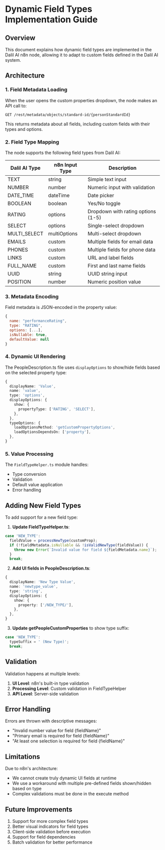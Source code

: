 # Dynamic Field Types Implementation Guide

## Overview

This document explains how dynamic field types are implemented in the Dalil AI n8n node, allowing it to adapt to custom fields defined in the Dalil AI system.

## Architecture

### 1. Field Metadata Loading

When the user opens the custom properties dropdown, the node makes an API call to:
```
GET /rest/metadata/objects/standard-id/{personStandardId}
```

This returns metadata about all fields, including custom fields with their types and options.

### 2. Field Type Mapping

The node supports the following field types from Dalil AI:

| Dalil AI Type | n8n Input Type | Description |
|---------------|----------------|-------------|
| TEXT | string | Simple text input |
| NUMBER | number | Numeric input with validation |
| DATE_TIME | dateTime | Date picker |
| BOOLEAN | boolean | Yes/No toggle |
| RATING | options | Dropdown with rating options (1-5) |
| SELECT | options | Single-select dropdown |
| MULTI_SELECT | multiOptions | Multi-select dropdown |
| EMAILS | custom | Multiple fields for email data |
| PHONES | custom | Multiple fields for phone data |
| LINKS | custom | URL and label fields |
| FULL_NAME | custom | First and last name fields |
| UUID | string | UUID string input |
| POSITION | number | Numeric position value |

### 3. Metadata Encoding

Field metadata is JSON-encoded in the property value:
```javascript
{
  name: "performanceRating",
  type: "RATING",
  options: [...],
  isNullable: true,
  defaultValue: null
}
```

### 4. Dynamic UI Rendering

The PeopleDescription.ts file uses `displayOptions` to show/hide fields based on the selected property type:

```typescript
{
  displayName: 'Value',
  name: 'value',
  type: 'options',
  displayOptions: {
    show: {
      propertyType: ['RATING', 'SELECT'],
    },
  },
  typeOptions: {
    loadOptionsMethod: 'getCustomPropertyOptions',
    loadOptionsDependsOn: ['property'],
  },
}
```

### 5. Value Processing

The `FieldTypeHelper.ts` module handles:
- Type conversion
- Validation
- Default value application
- Error handling

## Adding New Field Types

To add support for a new field type:

1. **Update FieldTypeHelper.ts**:
```typescript
case 'NEW_TYPE':
  fieldValue = processNewType(customProp);
  if (!fieldMetadata.isNullable && !isValidNewType(fieldValue)) {
    throw new Error(`Invalid value for field ${fieldMetadata.name}`);
  }
  break;
```

2. **Add UI fields in PeopleDescription.ts**:
```typescript
{
  displayName: 'New Type Value',
  name: 'newtype_value',
  type: 'string',
  displayOptions: {
    show: {
      property: ['/NEW_TYPE/'],
    },
  },
}
```

3. **Update getPeopleCustomProperties** to show type suffix:
```typescript
case 'NEW_TYPE':
  typeSuffix = ' (New Type)';
  break;
```

## Validation

Validation happens at multiple levels:

1. **UI Level**: n8n's built-in type validation
2. **Processing Level**: Custom validation in FieldTypeHelper
3. **API Level**: Server-side validation

## Error Handling

Errors are thrown with descriptive messages:
- "Invalid number value for field {fieldName}"
- "Primary email is required for field {fieldName}"
- "At least one selection is required for field {fieldName}"

## Limitations

Due to n8n's architecture:
- We cannot create truly dynamic UI fields at runtime
- We use a workaround with multiple pre-defined fields shown/hidden based on type
- Complex validations must be done in the execute method

## Future Improvements

1. Support for more complex field types
2. Better visual indicators for field types
3. Client-side validation before execution
4. Support for field dependencies
5. Batch validation for better performance
